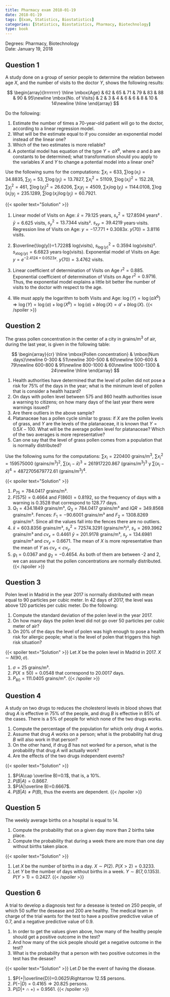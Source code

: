 ```yaml
---
title: Pharmacy exam 2018-01-19
date: 2018-01-19
tags: [Exam, Statistics, Biostatistics]
categories: [Statistics, Biostatistics, Pharmacy, Biotechnology]
type: book
---
```


Degrees: Pharmacy, Biotechnology  
Date: January 19, 2018

## Question 1

A study done on a group of senior people to determine the relation between age $X$, and the number of visits to the doctor $Y$, shows the following results:

$$
  \begin{array}{lrrrrrrrr}
    \hline
    \mbox{Age} & 62 & 65 & 71 & 79 & 83 & 88 & 90 & 95\newline
    \mbox{No. of Visits} & 2 & 3 & 4 & 6 & 6 & 8 & 10 & 14\newline
    \hline
  \end{array}
$$

Do the following:

1. Estimate the number of times a 70-year-old patient will go to the doctor, according to a linear regression model.
2. What will be the estimate equal to if you consider an exponential model instead of the linear one?
3. Which of the two estimates is more reliable?
4. A potential model has equation of the type $Y=aX^b$, where $a$ and $b$ are constants to be determined; what transformation should you apply to the variables $X$ and $Y$ to change a potential model into a linear one?

Use the following sums for the computations:
$\sum x_i=633$, $\sum \log(x_i)=34.8835$, $\sum y_j=53$, $\sum \log(y_j)=13.7827$,
$\sum x_i^2=51109$, $\sum \log(x_i)^2=152.28$, $\sum y_j^2=461$, $\sum \log(y_j)^2=26.6206$,
$\sum x_iy_j=4509$, $\sum x_i\log(y_j)=1144.0108$, $\sum \log(x_i)y_j=235.1289$, $\sum \log(x_i)\log(y_j)=60.7921$.

{{< spoiler text="Solution" >}}

1. Linear model of Visits on Age: 
$\bar x=79.125$ years, $s_x^2=127.8594$ years² . 
$\bar y=6.625$ visits, $s_y^2=13.7344$ visits². 
$s_{xy}=39.4219$ years⋅visits. 
Regression line of Visits on Age: $y=-17.771 + 0.3083x$. 
$y(70) =3.8116$ visits. 

2. $\overline{\log(y)}=1.7228$ log(visits), $s_{\log(y)}^2=0.3594$ log(visits)². 
$s_{x\log(y)}=6.6823$ years⋅log(visits). 
Exponential model of Visits on Age: $y=e^{-2.4124 + 0.0523x}$. 
$y(70)=3.4762$ visits.
3. Linear coefficient of determination of Visits on Age $r^2=0.885$. 
Exponential coefficient of determination of Visits on Age $r^2=0.9716$. 
Thus, the exponential model explains a little bit better the number of visits to the doctor with respect to the age. 
4. We must apply the logarithm to both Visits and Age: $\log(Y)=\log(aX^b)\Rightarrow \log(Y)=\log(a)+\log(X^b)=\log(a)+b\log(X)=a'+b\log(X)$.
{{< /spoiler >}}

## Question 2

The grass pollen concentration in the center of a city in grains/m$^3$ of air, during the last year, is given in the following table:


$$
  \begin{array}{cr}
  \hline
  \mbox{Pollen concentration} & \mbox{Num days}\newline
  0-300 & 51\newline
  300-500 & 60\newline
  500-600 & 79\newline
  600-800 & 91\newline
  800-1000 & 60\newline
  1000-1300 & 24\newline
  \hline
  \end{array}
$$

1. Health authorities have determined that the level of pollen did not pose a risk for 75\% of the days in the year; what is the minimum level of pollen that is consider a health hazard?
2. On days with pollen level between 575 and 860 health authorities issue a warning to citizens; on how many days of the last year there were warnings issued?
3. Are there outliers in the above sample?
4. Platanaceae has a pollen cycle similar to grass: if $X$ are the pollen levels of grass, and $Y$ are the levels of the platanaceae, it is known that $Y=0.5X-100$. 
What will be the average pollen level for platanaceae? 
Which of the two averages is more representative?
5. Can one say that the level of grass pollen comes from a population that is normally distributed?

Use the following sums for the computations: $\sum x_i=220400$ grains/m$^3$, $\sum x_i^2=159575000$ (grains/m$^3$)$^2$, $\sum (x_i-\bar x)^3=261917220.867$ (grains/m$^3$)$^3$ y $\sum (x_i-\bar x)^4=4872705679772.61$ (grains/m$^3$)$^4$.

{{< spoiler text="Solution" >}}
1. $P_{75}=784.0417$ grains/m³.
2. $F(575)=0.4664$ and $F(860)=0.8192$, so the frequency of days with a warning is $0.3528$ that correspond to $128.77$ days.
3. $Q_1=434.1849$ grains/m³, $Q_3=784.0417$ grains/m³ and $IQR=349.8568$ grains/m³.
Fences: $F_1=-90.6001$ grains/m³ and $F_2=1308.8269$ grains/m³.
Since all the values fall into the fences there are no outliers.
4. $\bar x=603.8356$ grains/m³, $s_x^2=72574.3291$ (grains/m³)², $s_x=269.3962$ grains/m³ and $cv_x=0.4461$
$\bar y=201.9178$ grains/m³, $s_y=134.6981$ grains/m³ and $cv_y=0.6671$.
The mean of $X$ is more representative than the mean of $Y$ as $cv_x<cv_y$.
5. $g_1=0.0367$ and $g_2=-0.4654$. As both of them are between -2 and 2, we can assume that the pollen concentrations are normally distributed.
{{< /spoiler >}}

## Question 3

Polen level in Madrid in the year 2017 is normally distributed with mean equal to 90 particles per cubic meter.
In 42 days of 2017, the level was above 120 particles per cubic meter. 
Do the following:

1. Compute the standard deviation of the polen level in the year 2017.  
2. On how many days the polen level did not go over 50 particles per cubic meter of air?
3. On 20\% of the days the level of polen was high enough to pose a health risk for allergic people; what is the level of polen that triggers this high risk situation?


{{< spoiler text="Solution" >}}
Let $X$ be the polen level in Madrid in 2017. $X\sim N(90,\sigma)$.
1. $\sigma=25$ grains/m³.
2. $P(X\leq 50)=0.0548$ that correspond to $20.0017$ days.
3. $P_{80}=111.0405$ grains/m³.
{{< /spoiler >}}

## Question 4

A study on two drugs to reduces the cholesterol levels in blood shows that drug $A$ is effective in 75\% of the people, and drug $B$ is effective in 85\% of the cases. 
There is a 5\% of people for which none of the two drugs works.

1. Compute the percentage of the population for which only drug $A$ works.
2. Assume that drug $A$ works on a person; what is the probability hat drug $B$ will also work in that person?
3. On the other hand, if drug $B$ has not worked for a person, what is the probability that drug $A$ will actually work?
4. Are the effects of the two drugs independent events?

{{< spoiler text="Solution" >}}
1. $P(A\cap \overline B)=0.1$, that is, a $10\%$.
2. $P(B|A)=0.8667$.
3. $P(A|\overline B)=0.6667$.
4. $P(B|A)\neq P(B)$, thus the events are dependent.
{{< /spoiler >}}

## Question 5

The weekly average births on a hospital is equal to 14.

1. Compute the probability that on a given day more than 2 births take place.
2. Compute the probability that during a week there are more than one day without births taken place.


{{< spoiler text="Solution" >}}
1. Let $X$ be the number of births in a day. $X\sim P(2)$.
$P(X>2)=0.3233.$
2. Let $Y$ be the number of days without births in a week. $Y\sim B(7,0.1353)$.
$P(Y>1)=0.2427$.
{{< /spoiler >}}

## Question 6

A trial to develop a diagnosis test for a desease is tested on 250 people, of which 50 suffer the desease and 200 are healthy. 
The medical team in charge of the trial wants for the test to have a positive predictive value of $0.7$, and a negative predictive value of $0.9$.

1. In order to get the values given above, how many of the healthy people should get a positive outcome in the test?
2. And how many of the sick people should get a negative outcome in the test?
3. What is the probability that a person with two positive outcomes in the test has the desase?

{{< spoiler text="Solution" >}}
Let $D$ be the event of having the disease.
1. $P(+|\overline{D})=0.0625\Rightarrow 12.5$ persons.
2. $P(-|D)=0.4165\Rightarrow 20.825$ persons.
3. $P(D|+\cap +)=0.9561$.
{{< /spoiler >}}

